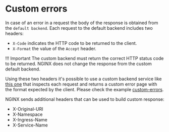 # Custom errors

In case of an error in a request the body of the response is obtained from the `default backend`.
Each request to the default backend includes two headers:

- `X-Code` indicates the HTTP code to be returned to the client.
- `X-Format` the value of the `Accept` header.

!!! Important
	The custom backend must return the correct HTTP status code to be returned. NGINX does not change the response from the custom default backend.

Using these two headers it's possible to use a custom backend service like [this one](https://github.com/kubernetes/ingress-nginx/tree/master/images/custom-error-pages) that inspects each request and returns a custom error page with the format expected by the client. Please check the example [custom-errors](https://github.com/kubernetes/ingress-nginx/tree/master/docs/examples/customization/custom-errors).

NGINX sends additional headers that can be used to build custom response:

- X-Original-URI
- X-Namespace
- X-Ingress-Name
- X-Service-Name
